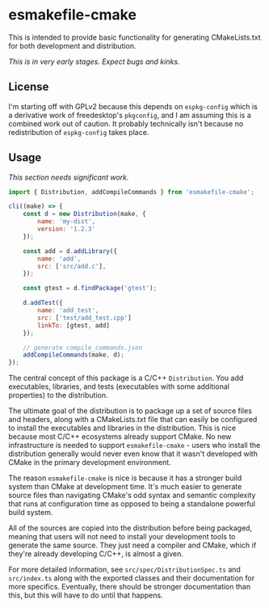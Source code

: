 # esmakefile-cmake

This is intended to provide basic functionality for
generating CMakeLists.txt for both development and
distribution.

_This is in very early stages. Expect bugs and kinks._

## License

I'm starting off with GPLv2 because this depends on `espkg-config`
which is a derivative work of freedesktop's `pkgconfig`, and
I am assuming this is a combined work out of caution. It probably
technically isn't because no redistribution of `espkg-config` takes
place.

## Usage

_This section needs significant work._

```js
import { Distribution, addCompileCommands } from 'esmakefile-cmake';

cli((make) => {
    const d = new Distribution(make, {
        name: 'my-dist',
        version: '1.2.3'
    });

    const add = d.addLibrary({
        name: 'add',
        src: ['src/add.c'],
    });

    const gtest = d.findPackage('gtest');

    d.addTest({
        name: 'add_test',
        src: ['test/add_test.cpp']
        linkTo: [gtest, add]
    });

    // generate compile_commands.json
    addCompileCommands(make, d);
});
```

The central concept of this package is a C/C++ `Distribution`. You
add executables, libraries, and tests (executables with some
additional properties) to the distribution.

The ultimate goal of the distribution is to package up a set of
source files and headers, along with a CMakeLists.txt file that
can easily be configured to install the executables and libraries
in the distribution. This is nice because most C/C++ ecosystems
already support CMake. No new infrastructure is needed to support
`esmakefile-cmake` - users who install the distribution generally
would never even know that it wasn't developed with CMake in the primary
development environment.

The reason `esmakefile-cmake` is nice is because it has a stronger
build system than CMake at development time. It's much easier
to generate source files than navigating CMake's odd syntax and
semantic complexity that runs at configuration time as opposed to being a
standalone powerful build system.

All of the sources are copied into the distribution before being packaged,
meaning that users will not need to install your development tools to
generate the same source. They just need a compiler and CMake, which if
they're already developing C/C++, is almost a given.

For more detailed information, see `src/spec/DistributionSpec.ts` and
`src/index.ts` along with the exported classes and their documentation
for more specifics. Eventually, there should be stronger documentation
than this, but this will have to do until that happens.
